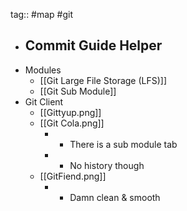 tag:: #map #git

- Commit Guide Helper
	- 
- Modules
	- [[Git Large File Storage (LFS)]]
	- [[Git Sub Module]]
- Git Client
	- [[Gittyup.png]]
	- [[Git Cola.png]]
		- + There is a sub module tab
		- - No history though
	- [[GitFiend.png]]
		- + Damn clean & smooth


